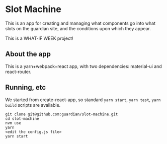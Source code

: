 # Slot Machine

This is an app for creating and managing what components go into what slots on the guardian site, and
the conditions upon which they appear.

This is a WHAT-IF WEEK project!

## About the app

This is a yarn+webpack+react app, with two dependencies: material-ui and react-router.
    
## Running, etc

We started from create-react-app, so standard ```yarn start```,  ```yarn test```, ```yarn build``` scripts are available.

```
git clone git@github.com:guardian/slot-machine.git
cd slot-machine
nvm use
yarn
<edit the config.js file>
yarn start
```